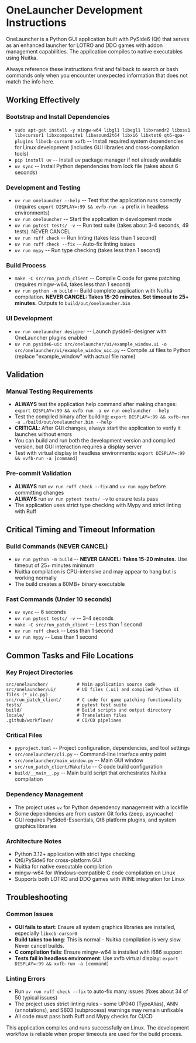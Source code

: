 # OneLauncher Development Instructions

OneLauncher is a Python GUI application built with PySide6 (Qt) that serves as an enhanced launcher for LOTRO and DDO games with addon management capabilities. The application compiles to native executables using Nuitka.

Always reference these instructions first and fallback to search or bash commands only when you encounter unexpected information that does not match the info here.

## Working Effectively

### Bootstrap and Install Dependencies
- `sudo apt-get install -y mingw-w64 libgl1 libegl1 libxrandr2 libxss1 libxcursor1 libxcomposite1 libasound2t64 libxi6 libxtst6 qt6-qpa-plugins libxcb-cursor0 xvfb` -- Install required system dependencies for Linux development (includes GUI libraries and cross-compilation tools)
- `pip install uv` -- Install uv package manager if not already available
- `uv sync` -- Install Python dependencies from lock file (takes about 6 seconds)

### Development and Testing
- `uv run onelauncher --help` -- Test that the application runs correctly (requires `export DISPLAY=:99 && xvfb-run -a` prefix in headless environments)
- `uv run onelauncher` -- Start the application in development mode
- `uv run pytest tests/ -v` -- Run test suite (takes about 3-4 seconds, 49 tests). NEVER CANCEL.
- `uv run ruff check` -- Run linting (takes less than 1 second)
- `uv run ruff check --fix` -- Auto-fix linting issues
- `uv run mypy` -- Run type checking (takes less than 1 second)

### Build Process
- `make -C src/run_patch_client` -- Compile C code for game patching (requires mingw-w64, takes less than 1 second)
- `uv run python -m build` -- Build complete application with Nuitka compilation. **NEVER CANCEL: Takes 15-20 minutes. Set timeout to 25+ minutes.** Outputs to `build/out/onelauncher.bin`

### UI Development
- `uv run onelauncher designer` -- Launch pyside6-designer with OneLauncher plugins enabled
- `uv run pyside6-uic src/onelauncher/ui/example_window.ui -o src/onelauncher/ui/example_window_uic.py` -- Compile .ui files to Python (replace "example_window" with actual file name)

## Validation

### Manual Testing Requirements
- **ALWAYS** test the application help command after making changes: `export DISPLAY=:99 && xvfb-run -a uv run onelauncher --help`
- Test the compiled binary after building: `export DISPLAY=:99 && xvfb-run -a ./build/out/onelauncher.bin --help`
- **CRITICAL**: After GUI changes, always start the application to verify it launches without errors
- You can build and run both the development version and compiled version, but GUI interaction requires a display server
- Test with virtual display in headless environments: `export DISPLAY=:99 && xvfb-run -a [command]`

### Pre-commit Validation
- **ALWAYS** run `uv run ruff check --fix` and `uv run mypy` before committing changes
- **ALWAYS** run `uv run pytest tests/ -v` to ensure tests pass
- The application uses strict type checking with Mypy and strict linting with Ruff

## Critical Timing and Timeout Information

### Build Commands (NEVER CANCEL)
- `uv run python -m build` -- **NEVER CANCEL: Takes 15-20 minutes.** Use timeout of 25+ minutes minimum
- Nuitka compilation is CPU-intensive and may appear to hang but is working normally
- The build creates a 60MB+ binary executable

### Fast Commands (Under 10 seconds)
- `uv sync` -- 6 seconds
- `uv run pytest tests/ -v` -- 3-4 seconds  
- `make -C src/run_patch_client` -- Less than 1 second
- `uv run ruff check` -- Less than 1 second
- `uv run mypy` -- Less than 1 second

## Common Tasks and File Locations

### Key Project Directories
```
src/onelauncher/           # Main application source code
src/onelauncher/ui/        # UI files (.ui) and compiled Python UI files (*_uic.py)
src/run_patch_client/      # C code for game patching functionality
tests/                     # pytest test suite
build/                     # Build scripts and output directory
locale/                    # Translation files
.github/workflows/         # CI/CD pipelines
```

### Critical Files
- `pyproject.toml` -- Project configuration, dependencies, and tool settings
- `src/onelauncher/cli.py` -- Command-line interface entry point
- `src/onelauncher/main_window.py` -- Main GUI window
- `src/run_patch_client/Makefile` -- C code build configuration
- `build/__main__.py` -- Main build script that orchestrates Nuitka compilation

### Dependency Management
- The project uses `uv` for Python dependency management with a lockfile
- Some dependencies are from custom Git forks (zeep, asyncache)
- GUI requires PySide6-Essentials, Qt6 platform plugins, and system graphics libraries

### Architecture Notes
- Python 3.12+ application with strict type checking
- Qt6/PySide6 for cross-platform GUI
- Nuitka for native executable compilation
- mingw-w64 for Windows-compatible C code compilation on Linux
- Supports both LOTRO and DDO games with WINE integration for Linux

## Troubleshooting

### Common Issues
- **GUI fails to start**: Ensure all system graphics libraries are installed, especially `libxcb-cursor0`
- **Build takes too long**: This is normal - Nuitka compilation is very slow. Never cancel builds.
- **C compilation fails**: Ensure mingw-w64 is installed with i686 support
- **Tests fail in headless environment**: Use xvfb virtual display: `export DISPLAY=:99 && xvfb-run -a [command]`

### Linting Errors
- Run `uv run ruff check --fix` to auto-fix many issues (fixes about 34 of 50 typical issues)
- The project uses strict linting rules - some UP040 (TypeAlias), ANN (annotations), and S603 (subprocess) warnings may remain unfixable
- All code must pass both Ruff and Mypy checks for CI/CD

This application compiles and runs successfully on Linux. The development workflow is reliable when proper timeouts are used for the build process.
